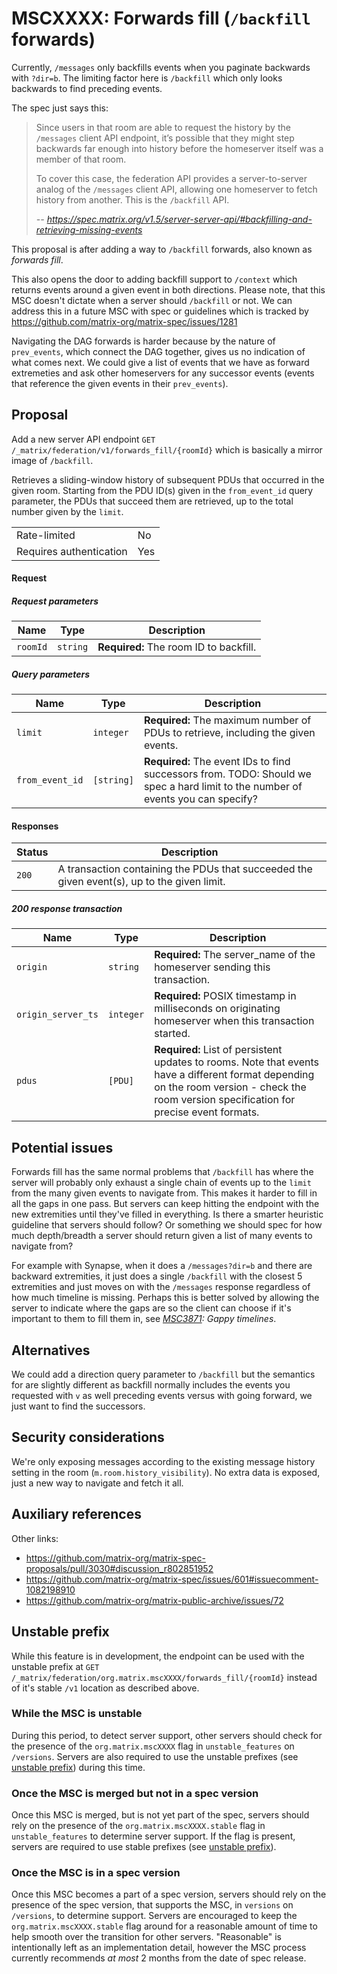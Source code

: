 # MSCXXXX: Forwards fill (`/backfill` forwards)

Currently, `/messages` only backfills events when you paginate backwards with `?dir=b`.
The limiting factor here is `/backfill` which only looks backwards to find preceding
events.

The spec just says this:

> Since users in that room are able to request the history by the `/messages` client API
> endpoint, it’s possible that they might step backwards far enough into history before
> the homeserver itself was a member of that room.
> 
> To cover this case, the federation API provides a server-to-server analog of the
> `/messages` client API, allowing one homeserver to fetch history from another. This is
> the `/backfill` API.
> 
> *-- https://spec.matrix.org/v1.5/server-server-api/#backfilling-and-retrieving-missing-events*

This proposal is after adding a way to `/backfill` forwards, also known as *forwards fill*.

This also opens the door to adding backfill support to `/context` which returns events
around a given event in both directions. Please note, that this MSC doesn't dictate when
a server should `/backfill` or not. We can address this in a future MSC with spec or
guidelines which is tracked by https://github.com/matrix-org/matrix-spec/issues/1281

Navigating the DAG forwards is harder because by the nature of `prev_events`, which
connect the DAG together, gives us no indication of what comes next. We could give a
list of events that we have as forward extremeties and ask other homeservers for any
successor events (events that reference the given events in their `prev_events`).

## Proposal

Add a new server API endpoint `GET /_matrix/federation/v1/forwards_fill/{roomId}` which
is basically a mirror image of `/backfill`.

Retrieves a sliding-window history of subsequent PDUs that occurred in the given room.
Starting from the PDU ID(s) given in the `from_event_id` query parameter, the PDUs that
succeed them are retrieved, up to the total number given by the `limit`.

|   |   |
--- | ---
Rate-limited | No
Requires authentication | Yes

#### Request

##### Request parameters

Name| Type | Description
--- | --- | ---
`roomId` | `string` | **Required:** The room ID to backfill.

##### Query parameters

Name| Type | Description
--- | --- | ---
`limit` | `integer` | **Required:** The maximum number of PDUs to retrieve, including the given events.
`from_event_id` | `[string]` | **Required:** The event IDs to find successors from. TODO: Should we spec a hard limit to the number of events you can specify?


#### Responses

Status | Description
--- | ---
`200` | A transaction containing the PDUs that succeeded the given event(s), up to the given limit.

##### 200 response transaction

Name| Type | Description
--- | --- | ---
`origin` | `string` | **Required:** The server_name of the homeserver sending this transaction.
`origin_server_ts` | `integer` | **Required:** POSIX timestamp in milliseconds on originating homeserver when this transaction started.
`pdus` | `[PDU]` | **Required:** List of persistent updates to rooms. Note that events have a different format depending on the room version - check the room version specification for precise event formats.


## Potential issues

Forwards fill has the same normal problems that `/backfill` has where the server will
probably only exhaust a single chain of events up to the `limit` from the many given
events to navigate from. This makes it harder to fill in all the gaps in one pass. But
servers can keep hitting the endpoint with the new extremities until they've filled in
everything. Is there a smarter heuristic guideline that servers should follow? Or
something we should spec for how much depth/breadth a server should return given a list
of many events to navigate from?

For example with Synapse, when it does a `/messages?dir=b` and there are backward
extremities, it just does a single `/backfill` with the closest 5 extremities and just
moves on with the `/messages` response regardless of how much timeline is missing.
Perhaps this is better solved by allowing the server to indicate where the gaps are so
the client can choose if it's important to them to fill them in, see
*[MSC3871](https://github.com/matrix-org/matrix-spec-proposals/pull/3871): Gappy
timelines*.


## Alternatives

We could add a direction query parameter to `/backfill` but the semantics for are
slightly different as backfill normally includes the events you requested with `v` as
well preceding events versus with going forward, we just want to find the successors.


## Security considerations

We're only exposing messages according to the existing message history setting in the
room (`m.room.history_visibility`). No extra data is exposed, just a new way to navigate
and fetch it all.


## Auxiliary references

Other links:

 - https://github.com/matrix-org/matrix-spec-proposals/pull/3030#discussion_r802851952
 - https://github.com/matrix-org/matrix-spec/issues/601#issuecomment-1082198910
 - https://github.com/matrix-org/matrix-public-archive/issues/72


## Unstable prefix

While this feature is in development, the endpoint can be used with the unstable prefix
at `GET /_matrix/federation/org.matrix.mscXXXX/forwards_fill/{roomId}` instead of it's
stable `/v1` location as described above.

### While the MSC is unstable

During this period, to detect server support, other servers should check for the
presence of the `org.matrix.mscXXXX` flag in `unstable_features` on `/versions`. Servers
are also required to use the unstable prefixes (see [unstable prefix](#unstable-prefix))
during this time.

### Once the MSC is merged but not in a spec version

Once this MSC is merged, but is not yet part of the spec, servers should rely on the
presence of the `org.matrix.mscXXXX.stable` flag in `unstable_features` to determine
server support. If the flag is present, servers are required to use stable prefixes (see
[unstable prefix](#unstable-prefix)).

### Once the MSC is in a spec version

Once this MSC becomes a part of a spec version, servers should rely on the presence of
the spec version, that supports the MSC, in `versions` on `/versions`, to determine
support. Servers are encouraged to keep the `org.matrix.mscXXXX.stable` flag around for
a reasonable amount of time to help smooth over the transition for other servers.
"Reasonable" is intentionally left as an implementation detail, however the MSC process
currently recommends *at most* 2 months from the date of spec release.



